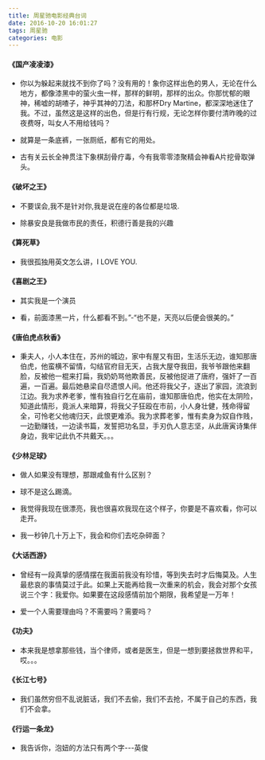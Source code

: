```yaml
---
title: 周星驰电影经典台词
date: 2016-10-20 16:01:27
tags: 周星驰
categories: 电影
---
```


#### 《国产凌凌漆》
* 你以为躲起来就找不到你了吗？没有用的！象你这样出色的男人，无论在什么地方，都像漆黑中的萤火虫一样，那样的鲜明，那样的出众。你那忧郁的眼神，稀嘘的胡喳子，神乎其神的刀法，和那杯Dry Martine，都深深地迷住了我。不过，虽然这是这样的出色，但是行有行规，无论怎样你要付清昨晚的过夜费呀，叫女人不用给钱吗？

* 就算是一条底裤，一张厕纸，都有它的用处。

* 古有关云长全神贯注下象棋刮骨疗毒，今有我零零漆聚精会神看A片挖骨取弹头。
																					
<!-- more --> 
#### 《破坏之王》
* 不要误会,我不是针对你,我是说在座的各位都是垃圾.

* 除暴安良是我做市民的责任，积德行善是我的兴趣

#### 《算死草》
* 我很孤独用英文怎么讲，I LOVE YOU.

#### 《喜剧之王》
* 其实我是一个演员

* 看，前面漆黑一片，什么都看不到。”-“也不是，天亮以后便会很美的。”

#### 《唐伯虎点秋香》
* 秉夫人，小人本住在，苏州的城边，家中有屋又有田，生活乐无边，谁知那唐伯虎，他蛮横不留情，勾结官府目无天，占我大屋夺我田，我爷爷跟他来翻脸，反被他一棍来打扁，我奶奶骂他欺善民，反被他捉进了唐府，强奸了一百遍，一百遍。最后她悬梁自尽遗恨人间。他还将我父子，逐出了家园，流浪到江边。我为求养老爹，惟有独自行乞在庙前，谁知那唐伯虎，他实在太阴险，知道此情形，竟派人来暗算，将我父子狂殴在市前，小人身壮健，残命得留全，可怜老父他魂归天，此恨更难添。我为求葬老爹，惟有卖身为奴自作贱，一边勤赚钱，一边读书篇，发誓把功名显，手刃仇人意志坚，从此唐寅诗集伴身边，我牢记此仇不共戴天。。。

#### 《少林足球》
* 做人如果没有理想，那跟咸鱼有什么区别？

* 球不是这么踢滴。

* 我觉得我现在很漂亮，我也很喜欢我现在这个样子，你要是不喜欢看，你可以走开。

* 我一秒钟几十万上下，我会和你们去吃杂碎面？

#### 《大话西游》
* 曾经有一段真挚的感情摆在我面前我没有珍惜，等到失去时才后悔莫及。人生最悲哀的事情莫过于此。如果上天能再给我一次重来的机会，我会对那个女孩说三个字：我爱你。如果要在这段感情前加个期限，我希望是一万年！

* 爱一个人需要理由吗？不需要吗？需要吗？


#### 《功夫》
* 本来我是想拿那些钱，当个律师，或者是医生，但是一想到要拯救世界和平，哎。。。

#### 《长江七号》
* 我们虽然穷但不乱说脏话，我们不去偷，我们不去抢，不属于自己的东西，我们不会拿。

#### 《行运一条龙》
* 我告诉你，泡妞的方法只有两个字---英俊

